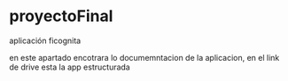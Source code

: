 # proyectoFinal
aplicación ficognita

en este apartado encotrara lo documemntacion de la aplicacion, en el link de drive esta la app estructurada
